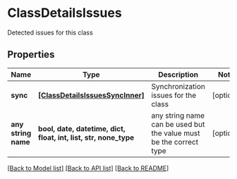 # ClassDetailsIssues

Detected issues for this class

## Properties
Name | Type | Description | Notes
------------ | ------------- | ------------- | -------------
**sync** | [**[ClassDetailsIssuesSyncInner]**](ClassDetailsIssuesSyncInner.md) | Synchronization issues for the class | [optional] 
**any string name** | **bool, date, datetime, dict, float, int, list, str, none_type** | any string name can be used but the value must be the correct type | [optional]

[[Back to Model list]](../README.md#documentation-for-models) [[Back to API list]](../README.md#documentation-for-api-endpoints) [[Back to README]](../README.md)


